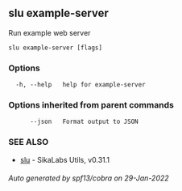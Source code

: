 ## slu example-server

Run example web server

```
slu example-server [flags]
```

### Options

```
  -h, --help   help for example-server
```

### Options inherited from parent commands

```
      --json   Format output to JSON
```

### SEE ALSO

* [slu](slu.md)	 - SikaLabs Utils, v0.31.1

###### Auto generated by spf13/cobra on 29-Jan-2022
